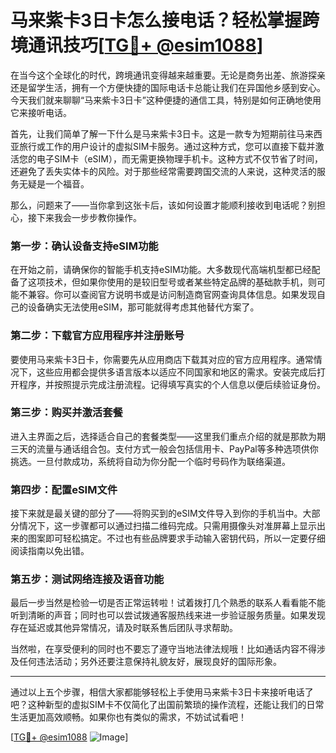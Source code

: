 # 马来紫卡3日卡怎么接电话？轻松掌握跨境通讯技巧[[TG💪+ @esim1088](https://t.me/s/esim1088)]

在当今这个全球化的时代，跨境通讯变得越来越重要。无论是商务出差、旅游探亲还是留学生活，拥有一个方便快捷的国际电话卡总能让我们在异国他乡感到安心。今天我们就来聊聊“马来紫卡3日卡”这种便捷的通信工具，特别是如何正确地使用它来接听电话。

首先，让我们简单了解一下什么是马来紫卡3日卡。这是一款专为短期前往马来西亚旅行或工作的用户设计的虚拟SIM卡服务。通过这种方式，您可以直接下载并激活您的电子SIM卡（eSIM），而无需更换物理手机卡。这种方式不仅节省了时间，还避免了丢失实体卡的风险。对于那些经常需要跨国交流的人来说，这种灵活的服务无疑是一个福音。

那么，问题来了——当你拿到这张卡后，该如何设置才能顺利接收到电话呢？别担心，接下来我会一步步教你操作。

### 第一步：确认设备支持eSIM功能

在开始之前，请确保你的智能手机支持eSIM功能。大多数现代高端机型都已经配备了这项技术，但如果你使用的是较旧型号或者某些特定品牌的基础款手机，则可能不兼容。你可以查阅官方说明书或是访问制造商官网查询具体信息。如果发现自己的设备确实无法使用eSIM，那可能就得考虑其他替代方案了。

### 第二步：下载官方应用程序并注册账号

要使用马来紫卡3日卡，你需要先从应用商店下载其对应的官方应用程序。通常情况下，这些应用都会提供多语言版本以适应不同国家和地区的需求。安装完成后打开程序，并按照提示完成注册流程。记得填写真实的个人信息以便后续验证身份。

### 第三步：购买并激活套餐

进入主界面之后，选择适合自己的套餐类型——这里我们重点介绍的就是那款为期三天的流量与通话组合包。支付方式一般会包括信用卡、PayPal等多种选项供你挑选。一旦付款成功，系统将自动为你分配一个临时号码作为联络渠道。

### 第四步：配置eSIM文件

接下来就是最关键的部分了——将购买到的eSIM文件导入到你的手机当中。大部分情况下，这一步骤都可以通过扫描二维码完成。只需用摄像头对准屏幕上显示出来的图案即可轻松搞定。不过也有些品牌要求手动输入密钥代码，所以一定要仔细阅读指南以免出错。

### 第五步：测试网络连接及语音功能

最后一步当然是检验一切是否正常运转啦！试着拨打几个熟悉的联系人看看能不能听到清晰的声音；同时也可以尝试拨通客服热线来进一步验证服务质量。如果发现存在延迟或其他异常情况，请及时联系售后团队寻求帮助。

当然啦，在享受便利的同时也不要忘了遵守当地法律法规哦！比如通话内容不得涉及任何违法活动；另外还要注意保持礼貌友好，展现良好的国际形象。

---

通过以上五个步骤，相信大家都能够轻松上手使用马来紫卡3日卡来接听电话了吧？这种新型的虚拟SIM卡不仅简化了出国前繁琐的操作流程，还能让我们的日常生活更加高效顺畅。如果你也有类似的需求，不妨试试看吧！

[[TG💪+ @esim1088](https://t.me/s/esim1088) ![Image](https://i.postimg.cc/4NQfJmqS/Snipaste-2025-05-13-00-14-12.png)]